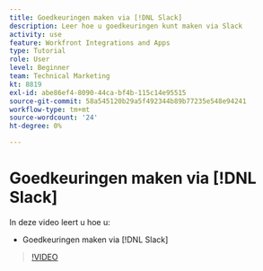 ```yaml
---
title: Goedkeuringen maken via [!DNL Slack]
description: Leer hoe u goedkeuringen kunt maken via Slack
activity: use
feature: Workfront Integrations and Apps
type: Tutorial
role: User
level: Beginner
team: Technical Marketing
kt: 8819
exl-id: abe86ef4-8090-44ca-bf4b-115c14e95515
source-git-commit: 58a545120b29a5f492344b89b77235e548e94241
workflow-type: tm+mt
source-wordcount: '24'
ht-degree: 0%

---
```


# Goedkeuringen maken via [!DNL Slack]

In deze video leert u hoe u:

* Goedkeuringen maken via [!DNL Slack]

>[!VIDEO](https://video.tv.adobe.com/v/335119/?quality=12)
